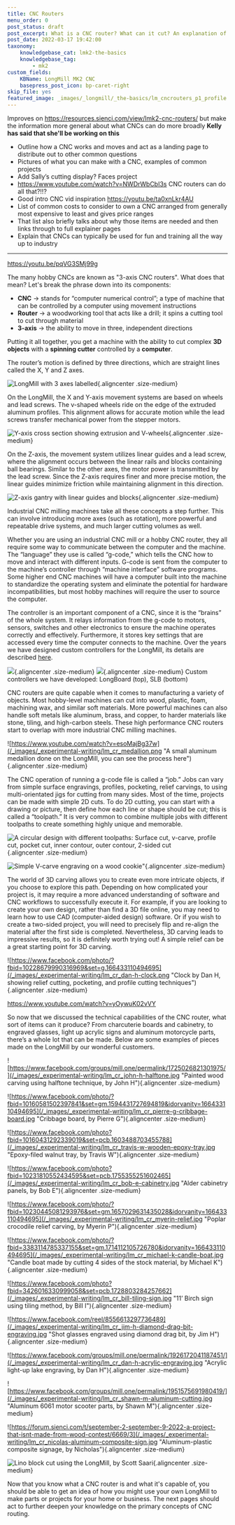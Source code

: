 ```yaml
---
title: CNC Routers
menu_order: 0
post_status: draft
post_excerpt: What is a CNC router? What can it cut? An explanation of how the LongMill and other 3-axis CNCs work and their capabilities when creating projects.
post_date: 2022-03-17 19:42:00
taxonomy:
    knowledgebase_cat: lmk2-the-basics
    knowledgebase_tag:
        - mk2
custom_fields:
    KBName: LongMill MK2 CNC
    basepress_post_icon: bp-caret-right
skip_file: yes
featured_image: _images/_longmill/_the-basics/lm_cncrouters_p1_profile.jpg
---
```


Improves on https://resources.sienci.com/view/lmk2-cnc-routers/ but make the information more general about what CNCs can do more broadly
**Kelly has said that she'll be working on this**

- Outline how a CNC works and moves and act as a landing page to distribute out to other common questions
- Pictures of what you can make with a CNC, examples of common projects
- Add Sally’s cutting display? Faces project
- https://www.youtube.com/watch?v=NWDrWbCbI3s CNC routers can do all that?!!?
- Good intro CNC vid inspiration https://youtu.be/ta0xnLkr4AU
- List of common costs to consider to own a CNC arranged from generally most expensive to least and gives price ranges
- That list also briefly talks about why those items are needed and then links through to full explainer pages
- Explain that CNCs can typically be used for fun and training all the way up to industry

---

https://youtu.be/pqVG3SMj99g

The many hobby CNCs are known as "3-axis CNC routers". What does that mean? Let's break the phrase down into its components:

- **CNC** → stands for “computer numerical control”; a type of machine that can be controlled by a computer using movement instructions
- **Router** → a woodworking tool that acts like a drill; it spins a cutting tool to cut through material
- **3-axis** → the ability to move in three, independent directions

Putting it all together, you get a machine with the ability to cut complex **3D objects** with a **spinning cutter** controlled by a **computer**.


The router’s motion is defined by three directions, which are straight lines called the X, Y and Z axes.

![](/_images/_experimental-writing/lm_cr_longmill-labelled-axes.png "LongMill with 3 axes labelled"){.aligncenter .size-medium}

On the LongMill, the X and Y-axis movement systems are based on wheels and lead screws. The v-shaped wheels ride on the edge of the extruded aluminum profiles. This alignment allows for accurate motion while the lead screws transfer mechanical power from the stepper motors.

![](/_images/_experimental-writing/lm_cr_cross-section-of-extrusion-longmill.png "Y-axis cross section showing extrusion and V-wheels"){.aligncenter .size-medium}

On the Z-axis, the movement system utilizes linear guides and a lead screw, where the alignment occurs between the linear rails and blocks containing ball bearings. Similar to the other axes, the motor power is transmitted by the lead screw. Since the Z-axis requires finer and more precise motion, the linear guides minimize friction while maintaining alignment in this direction.

![](/_images/_experimental-writing/lm_cr_linear-guides.png "Z-axis gantry with linear guides and blocks"){.aligncenter .size-medium}

Industrial CNC milling machines take all these concepts a step further. This can involve introducing more axes (such as rotation), more powerful and repeatable drive systems, and much larger cutting volumes as well.

Whether you are using an industrial CNC mill or a hobby CNC router, they all require some way to communicate between the computer and the machine. The “language” they use is called “g-code,” which tells the CNC how to move and interact with different inputs. G-code is sent from the computer to the machine’s controller through “machine interface” software programs. Some higher end CNC machines will have a computer built into the machine to standardize the operating system and eliminate the potential for hardware incompatibilities, but most hobby machines will require the user to source the computer.

The controller is an important component of a CNC, since it is the “brains” of the whole system. It relays information from the g-code to motors, sensors, switches and other electronics to ensure the machine operates correctly and effectively. Furthermore, it stores key settings that are accessed every time the computer connects to the machine. Over the years we have designed custom controllers for the LongMill, its details are described <a href="https://resources.sienci.com/view/slb-welcome/#past-work" target="_blank" rel="noreferrer noopener">here</a>.

![](/_images/_experimental-writing/lm_cr_longboard.png){.aligncenter .size-medium}
![](/_images/_experimental-writing/lm_cr_slb.png){.aligncenter .size-medium}
Custom controllers we have developed: LongBoard (top), SLB (bottom)

CNC routers are quite capable when it comes to manufacturing a variety of objects. Most hobby-level machines can cut into wood, plastic, foam, machining wax, and similar soft materials. More powerful machines can also handle soft metals like aluminum, brass, and copper, to harder materials like stone, tiling, and high-carbon steels. These high performance CNC routers start to overlap with more industrial CNC milling machines.

![https://www.youtube.com/watch?v=esoMajBg37w](/_images/_experimental-writing/lm_cr_medallion.png "A small aluminum medallion done on the LongMill, you can see the process here"){.aligncenter .size-medium}

The CNC operation of running a g-code file is called a “job.” Jobs can vary from simple surface engravings, profiles, pocketing, relief carvings, to using multi-orientated jigs for cutting from many sides. Most of the time, projects can be made with simple 2D cuts. To do 2D cutting, you can start with a drawing or picture, then define how each line or shape should be cut; this is called a “toolpath.” It is very common to combine multiple jobs with different toolpaths to create something highly unique and memorable.

![](/_images/_longmill/_the-basics/lm_cncrouters_p2_CutTypes.png "A circular design with different toolpaths: Surface cut, v-carve, profile cut, pocket cut, inner contour, outer contour, 2-sided cut"){.aligncenter .size-medium}

![](/_images/_longmill/_the-basics/lm_cncrouters_p5_GregChar.jpg "Simple V-carve engraving on a wood cookie")"{.aligncenter .size-medium}

The world of 3D carving allows you to create even more intricate objects, if you choose to explore this path. Depending on how complicated your project is, it may require a more advanced understanding of software and CNC workflows to successfully execute it. For example, if you are looking to create your own design, rather than find a 3D file online, you may need to learn how to use CAD (computer-aided design) software. Or if you wish to create a two-sided project, you will need to precisely flip and re-align the material after the first side is completed. Nevertheless, 3D carving leads to impressive results, so it is definitely worth trying out! A simple relief can be a great starting point for 3D carving.

![https://www.facebook.com/photo/?fbid=10228679990316969&set=g.166433110494695](/_images/_experimental-writing/lm_cr_dan-h-clock.png "Clock by Dan H, showing relief cutting, pocketing, and profile cutting techniques"){.aligncenter .size-medium}

https://www.youtube.com/watch?v=yOywuK02vVY

So now that we discussed the technical capabilities of the CNC router, what sort of items can it produce? From charcuterie boards and cabinetry, to engraved glasses, light up acrylic signs and aluminum motorcycle parts, there’s a whole lot that can be made. Below are some examples of pieces made on the LongMill by our wonderful customers.

![https://www.facebook.com/groups/mill.one/permalink/1725026821301975/](/_images/_experimental-writing/lm_cr_john-h-halftone.jpg "Painted wood carving using halftone technique, by John H"){.aligncenter .size-medium}

![https://www.facebook.com/photo/?fbid=10160581502397841&set=gm.1594431727694819&idorvanity=166433110494695](/_images/_experimental-writing/lm_cr_pierre-g-cribbage-board.jpg "Cribbage board, by Pierre G"){.aligncenter .size-medium}

![https://www.facebook.com/photo?fbid=10160431292339019&set=pcb.1603488703455788](/_images/_experimental-writing/lm_cr_travis-w-wooden-epoxy-tray.jpg "Epoxy-filed walnut tray, by Travis W"){.aligncenter .size-medium}

![https://www.facebook.com/photo?fbid=10231810552434595&set=pcb.1755355251602465](/_images/_experimental-writing/lm_cr_bob-e-cabinetry.jpg "Alder cabinetry panels, by Bob E"){.aligncenter .size-medium}

![https://www.facebook.com/photo/?fbid=10230445081293976&set=gm.1657029631435028&idorvanity=166433110494695](/_images/_experimental-writing/lm_cr_myerin-relief.jpg "Poplar crocodile relief carving, by Myerin P"){.aligncenter .size-medium}

![https://www.facebook.com/photo/?fbid=3383114785337155&set=gm.1714112105726780&idorvanity=166433110494695](/_images/_experimental-writing/lm_cr_michael-k-candle-boat.jpg "Candle boat made by cutting 4 sides of the stock material, by Michael K"){.aligncenter .size-medium}

![https://www.facebook.com/photo?fbid=3426016330999058&set=pcb.1728803284257662](/_images/_experimental-writing/lm_cr_bill-tiling-sign.jpg "11’ Birch sign using tiling method, by Bill I"){.aligncenter .size-medium}

![https://www.facebook.com/reel/8556613297736489](/_images/_experimental-writing/lm_cr_jim-h-diamond-drag-bit-engraving.jpg "Shot glasses engraved using diamond drag bit, by Jim H"){.aligncenter .size-medium}

![https://www.facebook.com/groups/mill.one/permalink/1926172041187451/](/_images/_experimental-writing/lm_cr_dan-h-acrylic-engraving.jpg "Acrylic light-up lake engraving, by Dan H"){.aligncenter .size-medium}

![https://www.facebook.com/groups/mill.one/permalink/1951575691980419/](/_images/_experimental-writing/lm_cr_shawn-m-aluminum-cutting.jpg "Aluminum 6061 motor scooter parts, by Shawn M"){.aligncenter .size-medium}

![https://forum.sienci.com/t/september-2-september-9-2022-a-project-that-isnt-made-from-wood-contest/6669/3](/_images/_experimental-writing/lm_cr_nicolas-aluminum-composite-sign.jpg "Aluminum-plastic composite signage, by Nicholas"){.aligncenter .size-medium}

![](/_images/_experimental-writing/lm_cr_lino-block-cutting.png "Lino block cut using the LongMill, by Scott Saari"){.aligncenter .size-medium}

Now that you know what a CNC router is and what it's capable of, you should be able to get an idea of how you might use your own LongMill to make parts or projects for your home or business. The next pages should act to further deepen your knowledge on the primary concepts of CNC routing.
